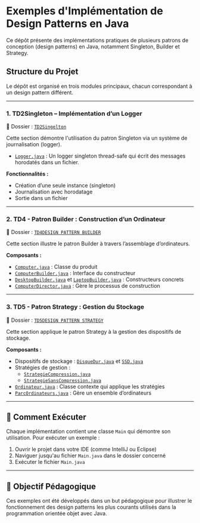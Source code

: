 # Exemples d'Implémentation de Design Patterns en Java

Ce dépôt présente des implémentations pratiques de plusieurs patrons de conception (design patterns) en Java, notamment Singleton, Builder et Strategy.

## Structure du Projet

Le dépôt est organisé en trois modules principaux, chacun correspondant à un design pattern différent.

---

### 1. TD2Singleton – Implémentation d’un Logger

📁 Dossier : [`TD2Singelton`](TD2Singelton/)

Cette section démontre l'utilisation du patron Singleton via un système de journalisation (logger).

- [`Logger.java`](TD2Singelton/src/Logger.java) : Un logger singleton thread-safe qui écrit des messages horodatés dans un fichier.

**Fonctionnalités :**
- Création d’une seule instance (singleton)
- Journalisation avec horodatage
- Sortie dans un fichier

---

### 2. TD4 - Patron Builder : Construction d’un Ordinateur

📁 Dossier : [`TD4DESIGN PATTERN BUILDER`](TD4DESIGN%20PATTERN%20BUILDER/)

Cette section illustre le patron Builder à travers l’assemblage d’ordinateurs.

**Composants :**
- [`Computer.java`](TD4DESIGN%20PATTERN%20BUILDER/Computer.java) : Classe du produit
- [`ComputerBuilder.java`](TD4DESIGN%20PATTERN%20BUILDER/ComputerBuilder.java) : Interface du constructeur
- [`DesktopBuilder.java`](TD4DESIGN%20PATTERN%20BUILDER/DesktopBuilder.java) et [`LaptopBuilder.java`](TD4DESIGN%20PATTERN%20BUILDER/LaptopBuilder.java) : Constructeurs concrets
- [`ComputerDirector.java`](TD4DESIGN%20PATTERN%20BUILDER/ComputerDirector.java) : Gère le processus de construction

---

### 3. TD5 - Patron Strategy : Gestion du Stockage

📁 Dossier : [`TD5DESIGN PATTERN STRATEGY`](TD5DESIGN%20PATTERN%20STRATEGY/)

Cette section applique le patron Strategy à la gestion des dispositifs de stockage.

**Composants :**
- Dispositifs de stockage : [`DisqueDur.java`](TD5DESIGN%20PATTERN%20STRATEGY/DisqueDur.java) et [`SSD.java`](TD5DESIGN%20PATTERN%20STRATEGY/SSD.java)
- Stratégies de gestion :
  - [`StrategieCompression.java`](TD5DESIGN%20PATTERN%20STRATEGY/StrategieCompression.java)
  - [`StrategieSansCompression.java`](TD5DESIGN%20PATTERN%20STRATEGY/StrategieSansCompression.java)
- [`Ordinateur.java`](TD5DESIGN%20PATTERN%20STRATEGY/Ordinateur.java) : Classe contexte qui applique les stratégies
- [`ParcOrdinateurs.java`](TD5DESIGN%20PATTERN%20STRATEGY/ParcOrdinateurs.java) : Gère un ensemble d’ordinateurs

---

## 🔧 Comment Exécuter

Chaque implémentation contient une classe `Main` qui démontre son utilisation. Pour exécuter un exemple :

1. Ouvrir le projet dans votre IDE (comme IntelliJ ou Eclipse)
2. Naviguer jusqu'au fichier `Main.java` dans le dossier concerné
3. Exécuter le fichier `Main.java`

---

## 🧠 Objectif Pédagogique

Ces exemples ont été développés dans un but pédagogique pour illustrer le fonctionnement des design patterns les plus courants utilisés dans la programmation orientée objet avec Java.
